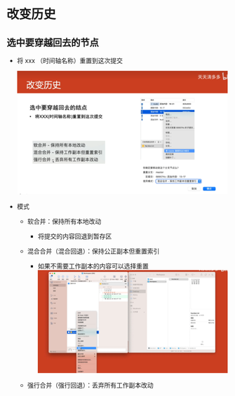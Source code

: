 # 改变历史

## 选中要穿越回去的节点

+ 将 xxx （时间轴名称）重置到这次提交

  ![alt text](images/选中要穿越回去的节点.png)

+ 模式

  + 软合并：保持所有本地改动

    + 将提交的内容回退到暂存区

  + 混合合并（混合回退）：保持公正副本但重置索引

    + 如果不需要工作副本的内容可以选择重置
    ![alt text](images/选中要穿越回去的节点2.png)

  + 强行合并（强行回退）：丢弃所有工作副本改动



